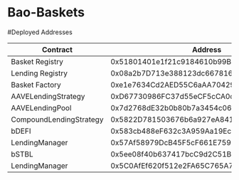 # Bao-Baskets



#Deployed Addresses

Contract  	  					| Address									|Etherscan 																		|
--------------------------------| ------------------------------------------|-------------------------------------------------------------------------------|
Basket Registry  				| 0x51801401e1f21c9184610b99B978D050a374566E|[Link](https://etherscan.io/address/0x51801401e1f21c9184610b99B978D050a374566E)|
Lending Registry  				| 0x08a2b7D713e388123dc6678168656659d297d397|[Link](https://etherscan.io/address/0x08a2b7D713e388123dc6678168656659d297d397)|
Basket Factory  				| 0xe1e7634Cd2AED55C6aAA704299E735987f372b70|[Link](https://etherscan.io/address/0xe1e7634Cd2AED55C6aAA704299E735987f372b70)|
AAVELendingStrategy				| 0xD67730986FC37d55eCF5cCA0d2D854f4FCf5d876|[Link](https://etherscan.io/address/0xD67730986FC37d55eCF5cCA0d2D854f4FCf5d876)|																			|	
AAVELendingPool  				| 0x7d2768dE32b0b80b7a3454c06BdAc94A69DDc7A9|[Link](https://etherscan.io/address/0x7d2768dE32b0b80b7a3454c06BdAc94A69DDc7A9)|
CompoundLendingStrategy  		| 0x5822D781503676b6a927eA841039465193CA213a|[Link](https://etherscan.io/address/0x5822D781503676b6a927eA841039465193CA213a)|
bDEFI							| 0x583cb488eF632c3A959Aa19EcF7991731a2F728e|[Link](https://etherscan.io/address/0x583cb488eF632c3A959Aa19EcF7991731a2F728e)|
LendingManager  				| 0x57Af58979DcB45F5cF661E759625E57647c1df5E|[Link](https://etherscan.io/address/0x57Af58979DcB45F5cF661E759625E57647c1df5E)|
bSTBL							| 0x5ee08f40b637417bcC9d2C51B62F4820ec9cF5D8|[Link](https://etherscan.io/address/0x5ee08f40b637417bcC9d2C51B62F4820ec9cF5D8)|
LendingManager  				| 0x5C0AfEf620f512e2FA65C765A72fa46f9A41C6BD|[Link](https://etherscan.io/address/0x5C0AfEf620f512e2FA65C765A72fa46f9A41C6BD)|